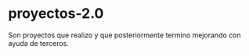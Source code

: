 # proyectos-2.0
Son proyectos que realizo y que posteriormente termino mejorando con ayuda de terceros.
